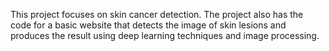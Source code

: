 This project focuses on skin cancer detection. 
The project also has the code for a basic website that detects the image of skin lesions and produces the result using deep learning techniques and image processing.

